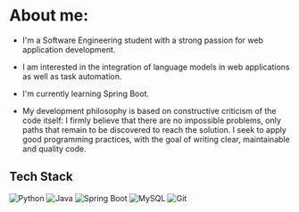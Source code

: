 # About me:


- I'm a Software Engineering student with a strong passion for web application development. 

- I am interested in the integration of language models in web applications as well as task automation.

- I'm currently learning Spring Boot.

- My development philosophy is based on constructive criticism of the code itself: I firmly believe that there are no impossible problems, only paths that remain to be discovered to reach the solution. I seek to apply good programming practices, with the goal of writing clear, maintainable and quality code.



## Tech Stack

![Python](https://img.shields.io/badge/python-%233776AB.svg?style=for-the-badge&logo=python&logoColor=white)
 ![Java](https://img.shields.io/badge/java-%23ED8B00.svg?style=for-the-badge&logo=openjdk&logoColor=white)
 ![Spring Boot](https://img.shields.io/badge/springboot-%236DB33F.svg?style=for-the-badge&logo=springboot&logoColor=white)
 ![MySQL](https://img.shields.io/badge/mysql-%234479A1.svg?style=for-the-badge&logo=mysql&logoColor=white)
 ![Git](https://img.shields.io/badge/git-%23F05032.svg?style=for-the-badge&logo=git&logoColor=white)


